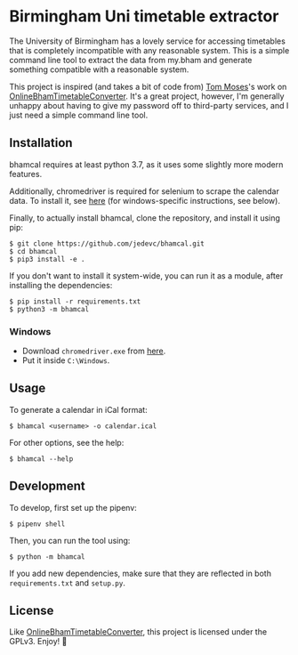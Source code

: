 # Birmingham Uni timetable extractor

The University of Birmingham has a lovely service for accessing timetables
that is completely incompatible with any reasonable system. This is a simple
command line tool to extract the data from my.bham and generate something
compatible with a reasonable system.

This project is inspired (and takes a bit of code from) [Tom Moses](https://github.com/tomhmoses)'s
work on [OnlineBhamTimetableConverter][timetable-converter]. It's a great
project, however, I'm generally unhappy about having to give my password off
to third-party services, and I just need a simple command line tool.

## Installation

bhamcal requires at least python 3.7, as it uses some slightly more modern
features.

Additionally, chromedriver is required for selenium to scrape the calendar
data. To install it, see [here][selenium-install] (for windows-specific
instructions, see below).

Finally, to actually install bhamcal, clone the repository, and install it
using pip:

    $ git clone https://github.com/jedevc/bhamcal.git
    $ cd bhamcal
    $ pip3 install -e .

If you don't want to install it system-wide, you can run it as a module, after
installing the dependencies:

    $ pip install -r requirements.txt
    $ python3 -m bhamcal

### Windows

- Download `chromedriver.exe` from [here](https://sites.google.com/a/chromium.org/chromedriver/downloads).
- Put it inside `C:\Windows`.

## Usage

To generate a calendar in iCal format:

    $ bhamcal <username> -o calendar.ical

For other options, see the help:

    $ bhamcal --help

## Development

To develop, first set up the pipenv:

    $ pipenv shell

Then, you can run the tool using:

    $ python -m bhamcal

If you add new dependencies, make sure that they are reflected in both
`requirements.txt` and `setup.py`.

## License

Like [OnlineBhamTimetableConverter][timetable-converter], this project is
licensed under the GPLv3. Enjoy! :tada:

[timetable-converter]: https://github.com/tomhmoses/OnlineBhamTimetableConverter
[selenium-install]: https://selenium-python.readthedocs.io/installation.html
